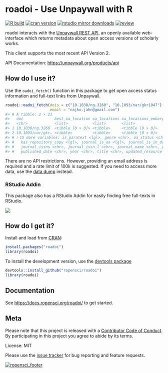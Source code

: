 # roadoi - Use Unpaywall with R



[![R build](https://github.com/ropensci/roadoi/workflows/R-CMD-check.yaml/badge.svg)](https://github.com/ropensci/roadoi/actions)
[![cran version](http://www.r-pkg.org/badges/version/roadoi)](https://cran.r-project.org/package=roadoi)
[![rstudio mirror downloads](http://cranlogs.r-pkg.org/badges/roadoi)](https://github.com/r-hub/cranlogs.app)
[![review](https://badges.ropensci.org/115_status.svg)](https://github.com/ropensci/software-review/issues/115)



roadoi interacts with the [Unpaywall REST API](https://unpaywall.org/products/api), 
an openly available web-interface which returns metadata about open access versions of scholarly works. 

This client supports the most recent API Version 2.

API Documentation: <https://unpaywall.org/products/api>

## How do I use it? 

Use the `oadoi_fetch()` function in this package to get open access status
information and full-text links from Unpaywall.



``` r
roadoi::oadoi_fetch(dois = c("10.1038/ng.3260", "10.1093/nar/gkr1047"), 
                    email = "najko.jahn@gmail.com")
#> # A tibble: 2 × 21
#>   doi              best_oa_location oa_locations oa_locations_embargoed data_standard is_oa
#>   <chr>            <list>           <list>       <list>                         <int> <lgl>
#> 1 10.1038/ng.3260  <tibble [0 × 0]> <tibble>     <tibble [0 × 0]>                   2 FALSE
#> 2 10.1093/nar/gkr… <tibble>         <tibble>     <tibble [0 × 0]>                   2 TRUE 
#> # ℹ 15 more variables: is_paratext <lgl>, genre <chr>, oa_status <chr>,
#> #   has_repository_copy <lgl>, journal_is_oa <lgl>, journal_is_in_doaj <lgl>,
#> #   journal_issns <chr>, journal_issn_l <chr>, journal_name <chr>, publisher <chr>,
#> #   published_date <chr>, year <chr>, title <chr>, updated_resource <chr>, authors <list>
```

There are no API restrictions. However, providing an email address is required and a rate limit of 100k is suggested. If you need to access more data, use the [data dump](https://unpaywall.org/products/snapshot) instead.

### RStudio Addin

This package also has a RStudio Addin for easily finding free full-texts in RStudio.

![](man/figures/oadoi_addin.gif)

## How do I get it? 

Install and load from [CRAN](https://cran.r-project.org/package=roadoi):


``` r
install.packages("roadoi")
library(roadoi)
```

To install the development version, use the [devtools package](https://cran.r-project.org/package=devtools)


``` r
devtools::install_github("ropensci/roadoi")
library(roadoi)
```

## Documentation

See <https://docs.ropensci.org/roadoi/> to get started.

## Meta

Please note that this project is released with a [Contributor Code of Conduct](https://github.com/ropensci/roadoi/blob/master/CONDUCT.md). By participating in this project you agree to abide by its terms.

License: MIT

Please use the [issue tracker](https://github.com/ropensci/roadoi/issues) for bug reporting and feature requests.

[![ropensci_footer](https://ropensci.org/public_images/ropensci_footer.png)](https://ropensci.org)
